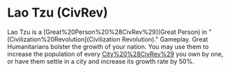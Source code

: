 # Lao Tzu (CivRev)

Lao Tzu is a [Great%20Person%20%28CivRev%29](Great Person) in "[Civilization%20Revolution](Civilization Revolution)."
Gameplay.
Great Humanitarians bolster the growth of your nation. You may use them to increase the population of every [City%20%28CivRev%29](city) you own by one, or have them settle in a city and increase its growth rate by 50%.